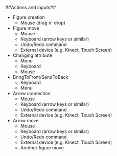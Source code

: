 ##Actions and inputs##
* Figure creation
  * Mouse (drag n' drop)
* Figure move
  * Mouse
  * Keyboard (arrow keys or similar)
  * Undo/Redo command
  * External device (e.g. Kinect, Touch Screen)
* Changing attribute
  * Menu
  * Keyboard
  * Mouse
* BringToFront/SendToBack
  * Keyboard
  * Menu
* Arrow connection
  * Mouse
  * Keyboard (arrow keys or similar)
  * Undo/Redo command
  * External device (e.g. Kinect, Touch Screen)
* Arrow move
  * Mouse
  * Keyboard (arrow keys or similar)
  * Undo/Redo command
  * External device (e.g. Kinect, Touch Screen)
  * Another figure move





